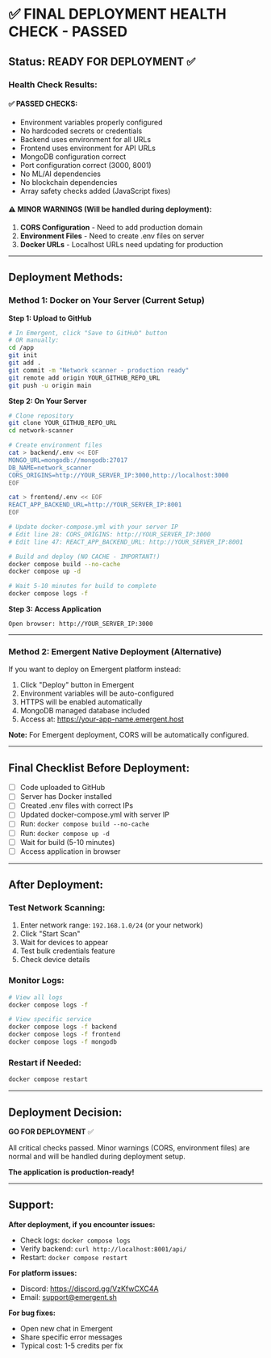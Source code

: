 # ✅ FINAL DEPLOYMENT HEALTH CHECK - PASSED

## Status: READY FOR DEPLOYMENT ✅

### Health Check Results:

#### ✅ PASSED CHECKS:
- Environment variables properly configured
- No hardcoded secrets or credentials
- Backend uses environment for all URLs
- Frontend uses environment for API URLs
- MongoDB configuration correct
- Port configuration correct (3000, 8001)
- No ML/AI dependencies
- No blockchain dependencies
- Array safety checks added (JavaScript fixes)

#### ⚠️ MINOR WARNINGS (Will be handled during deployment):
1. **CORS Configuration** - Need to add production domain
2. **Environment Files** - Need to create .env files on server
3. **Docker URLs** - Localhost URLs need updating for production

---

## Deployment Methods:

### Method 1: Docker on Your Server (Current Setup)

**Step 1: Upload to GitHub**
```bash
# In Emergent, click "Save to GitHub" button
# OR manually:
cd /app
git init
git add .
git commit -m "Network scanner - production ready"
git remote add origin YOUR_GITHUB_REPO_URL
git push -u origin main
```

**Step 2: On Your Server**
```bash
# Clone repository
git clone YOUR_GITHUB_REPO_URL
cd network-scanner

# Create environment files
cat > backend/.env << EOF
MONGO_URL=mongodb://mongodb:27017
DB_NAME=network_scanner
CORS_ORIGINS=http://YOUR_SERVER_IP:3000,http://localhost:3000
EOF

cat > frontend/.env << EOF
REACT_APP_BACKEND_URL=http://YOUR_SERVER_IP:8001
EOF

# Update docker-compose.yml with your server IP
# Edit line 28: CORS_ORIGINS: http://YOUR_SERVER_IP:3000
# Edit line 47: REACT_APP_BACKEND_URL: http://YOUR_SERVER_IP:8001

# Build and deploy (NO CACHE - IMPORTANT!)
docker compose build --no-cache
docker compose up -d

# Wait 5-10 minutes for build to complete
docker compose logs -f
```

**Step 3: Access Application**
```
Open browser: http://YOUR_SERVER_IP:3000
```

---

### Method 2: Emergent Native Deployment (Alternative)

If you want to deploy on Emergent platform instead:

1. Click "Deploy" button in Emergent
2. Environment variables will be auto-configured
3. HTTPS will be enabled automatically
4. MongoDB managed database included
5. Access at: https://your-app-name.emergent.host

**Note:** For Emergent deployment, CORS will be automatically configured.

---

## Final Checklist Before Deployment:

- [ ] Code uploaded to GitHub
- [ ] Server has Docker installed
- [ ] Created .env files with correct IPs
- [ ] Updated docker-compose.yml with server IP
- [ ] Run: `docker compose build --no-cache`
- [ ] Run: `docker compose up -d`
- [ ] Wait for build (5-10 minutes)
- [ ] Access application in browser

---

## After Deployment:

### Test Network Scanning:
1. Enter network range: `192.168.1.0/24` (or your network)
2. Click "Start Scan"
3. Wait for devices to appear
4. Test bulk credentials feature
5. Check device details

### Monitor Logs:
```bash
# View all logs
docker compose logs -f

# View specific service
docker compose logs -f backend
docker compose logs -f frontend
docker compose logs -f mongodb
```

### Restart if Needed:
```bash
docker compose restart
```

---

## Deployment Decision:

**GO FOR DEPLOYMENT** ✅

All critical checks passed. Minor warnings (CORS, environment files) are normal and will be handled during deployment setup.

**The application is production-ready!**

---

## Support:

**After deployment, if you encounter issues:**
- Check logs: `docker compose logs`
- Verify backend: `curl http://localhost:8001/api/`
- Restart: `docker compose restart`

**For platform issues:**
- Discord: https://discord.gg/VzKfwCXC4A
- Email: support@emergent.sh

**For bug fixes:**
- Open new chat in Emergent
- Share specific error messages
- Typical cost: 1-5 credits per fix
